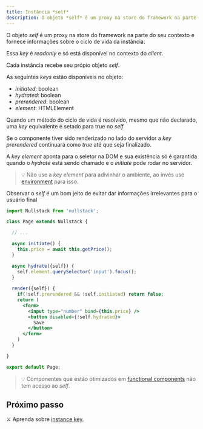 ```yaml
---
title: Instância *self*
description: O objeto *self* é um proxy na store do framework na parte do seu contexto e forne informações sobre o ciclo de vida da instância
---
```


O objeto *self* é um proxy na store do framework na parte do seu contexto e fornece informações sobre o ciclo de vida da instância.

Essa *key* é *readonly* e só está disponível no contexto do *client*.

Cada instância recebe seu própio objeto *self*.

As seguintes *keys* estão disponíveis no objeto:

- *initiated*: boolean
- *hydrated*: boolean
- *prerendered*: boolean
- *element*: HTMLElement

Quando um método do ciclo de vida é resolvido, mesmo que não declarado, uma *key* equivalente é setado para true no *self*

Se o componente tiver sido renderizado no lado do servidor a *key* *prerendered* continuará como *true* até que seja finalizado.

A *key* *element* aponta para o seletor na DOM e sua existência só é garantida quando o *hydrate* está sendo chamado e o *initiate* pode rodar no servidor.

> 💡 Não use a *key* *element* para adivinhar o ambiente, ao invés use [environment](/pt-br/contexto-environment) para isso.

Observar o *self* é um bom jeito de evitar dar informações irrelevantes para o usuário final

```jsx
import Nullstack from 'nullstack';

class Page extends Nullstack {

  // ...

  async initiate() {
    this.price = await this.getPrice();
  }

  async hydrate({self}) {
    self.element.querySelector('input').focus();
  }
 
  render({self}) {
    if(!self.prerendered && !self.initiated) return false;
    return (
      <form> 
        <input type="number" bind={this.price} />
        <button disabled={!self.hydrated}> 
          Save
        </button>
      </form>
    )
  }

}

export default Page;
```

> 💡 Componentes que estão otimizados em [functional components](/pt-br/componentes-renderizaveis) não tem acesso ao *self*.

## Próximo passo

⚔ Aprenda sobre [instance key](/pt-br/instancia-key).